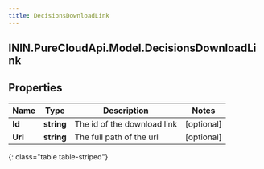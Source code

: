 ```yaml
---
title: DecisionsDownloadLink
---
```

## ININ.PureCloudApi.Model.DecisionsDownloadLink

## Properties

|Name | Type | Description | Notes|
|------------ | ------------- | ------------- | -------------|
| **Id** | **string** | The id of the download link | [optional] |
| **Url** | **string** | The full path of the url | [optional] |
{: class="table table-striped"}


